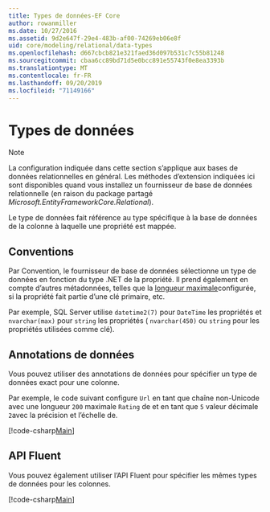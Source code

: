 ```yaml
---
title: Types de données-EF Core
author: rowanmiller
ms.date: 10/27/2016
ms.assetid: 9d2e647f-29e4-483b-af00-74269eb06e8f
uid: core/modeling/relational/data-types
ms.openlocfilehash: d667cbcb821e321faed36d097b531c7c55b81248
ms.sourcegitcommit: cbaa6cc89bd71d5e0bcc891e55743f0e8ea3393b
ms.translationtype: MT
ms.contentlocale: fr-FR
ms.lasthandoff: 09/20/2019
ms.locfileid: "71149166"
---
```

# <a name="data-types"></a>Types de données

> [!NOTE]  
> La configuration indiquée dans cette section s’applique aux bases de données relationnelles en général. Les méthodes d’extension indiquées ici sont disponibles quand vous installez un fournisseur de base de données relationnelle (en raison du package partagé *Microsoft.EntityFrameworkCore.Relational*).

Le type de données fait référence au type spécifique à la base de données de la colonne à laquelle une propriété est mappée.

## <a name="conventions"></a>Conventions

Par Convention, le fournisseur de base de données sélectionne un type de données en fonction du type .NET de la propriété. Il prend également en compte d’autres métadonnées, telles que la [longueur maximale](../max-length.md)configurée, si la propriété fait partie d’une clé primaire, etc.

Par exemple, SQL Server utilise `datetime2(7)` pour `DateTime` les propriétés et `nvarchar(max)` pour `string` les propriétés ( `nvarchar(450)` ou `string` pour les propriétés utilisées comme clé).

## <a name="data-annotations"></a>Annotations de données

Vous pouvez utiliser des annotations de données pour spécifier un type de données exact pour une colonne.

Par exemple, le code suivant configure `Url` en tant que chaîne non-Unicode avec une longueur `200` maximale `Rating` de et en tant que `5` valeur décimale `2`avec la précision et l’échelle de.

[!code-csharp[Main](../../../../samples/core/Modeling/DataAnnotations/Samples/Relational/DataType.cs?name=Entities&highlight=4,6)]

## <a name="fluent-api"></a>API Fluent

Vous pouvez également utiliser l’API Fluent pour spécifier les mêmes types de données pour les colonnes.

[!code-csharp[Main](../../../../samples/core/Modeling/FluentAPI/Samples/Relational/DataType.cs?name=Model&highlight=9-10)]
